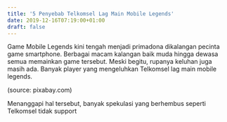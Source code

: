 ```yaml
---
title: '5 Penyebab Telkomsel Lag Main Mobile Legends'
date: 2019-12-16T07:19:00+01:00
draft: false
---
```


  
Game Mobile Legends kini tengah menjadi primadona dikalangan pecinta game smartphone. Berbagai macam kalangan baik muda hingga dewasa semua memainkan game tersebut. Meski begitu, rupanya keluhan juga masih ada. Banyak player yang mengeluhkan Telkomsel lag main mobile legends.  
  
  
  
  
(source: pixabay.com)  
  
  
  
  
  
  
Menanggapi hal tersebut, banyak spekulasi yang berhembus seperti Telkomsel tidak support